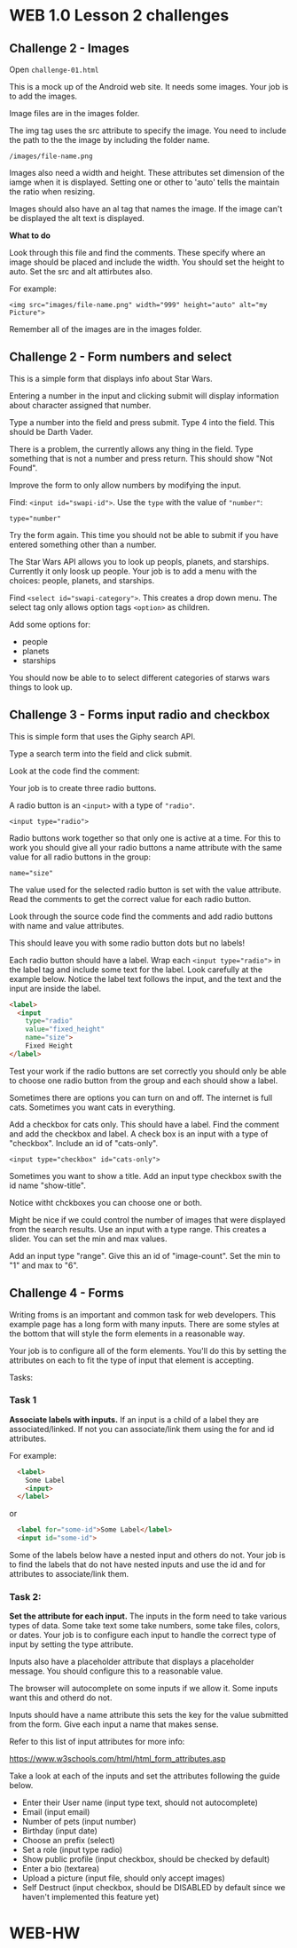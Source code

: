 # WEB 1.0 Lesson 2 challenges 

## Challenge 2 - Images

Open `challenge-01.html`

This is a mock up of the Android web site. It needs some images. Your job is to add the images.

Image files are in the images folder. 

The img tag uses the src attribute to specify the image. You need to include the path to the the image by including the folder name. 

`/images/file-name.png`

Images also need a width and height. These attributes set dimension of the iamge when it is displayed. Setting one or other to 'auto' tells the maintain the ratio when resizing. 

Images should also have an al tag that names the image. If the image can't be displayed the alt text is displayed. 

**What to do**

Look through this file and find the comments. These specify where an image should be placed and include the width. You should set the height to auto. Set the src and alt attirbutes also.

For example: 

`<img src="images/file-name.png" width="999" height="auto" alt="my Picture">`

Remember all of the images are in the images folder. 

## Challenge 2 - Form numbers and select

This is a simple form that displays info about Star Wars. 

Entering a number in the input and clicking submit will display information about character assigned that number.

Type a number into the field and press submit. Type 4 into the field. This should be Darth Vader. 

There is a problem, the currently allows any thing in the field. Type something that is not a number and press return. This should show "Not Found". 

Improve the form to only allow numbers by modifying the input. 

Find: `<input id="swapi-id">`. Use the `type` with the value of `"number"`: 

`type="number"`

Try the form again. This time you should not be able to submit if you have entered something other than a number. 

The Star Wars API allows you to look up peopls, planets, and starships. Currently it only loosk up people. Your job is to add a menu with the choices: people, planets, and starships.

Find `<select id="swapi-category">`. This creates a drop down menu. The select tag only allows option tags `<option>` as children. 

Add some options for: 

- people
- planets
- starships

You should now be able to to select different categories of starws wars things to look up. 

## Challenge 3 - Forms input radio and checkbox

This is simple form that uses the Giphy search API.

Type a search term into the field and click submit. 

Look at the code find the comment: 

<!-- make three radio buttons -->

Your job is to create three radio buttons. 

A radio button is an `<input>` with a type of `"radio"`. 

`<input type="radio">`

Radio buttons work together so that only one is active at a time. For this to work you should give all your radio buttons a name attribute with the same value for all radio buttons in the group: 

`name="size"`

The value used for the selected radio button is set with the value attribute. Read the comments to get the correct value for each radio button. 

Look through the source code find the comments and add radio buttons with name and value attributes. 

This should leave you with some radio button dots but no labels!

Each radio button should have a label. Wrap each `<input type="radio">` in the label tag and include some text for the label. Look carefully at the example below. Notice the label text follows the input, and the text and the input are inside the label.

```html
<label>
  <input 
    type="radio" 
    value="fixed_height"
    name="size">
    Fixed Height
</label>
```

Test your work if the radio buttons are set correctly you should only be able to choose one radio button from the group and each should show a label.

Sometimes there are options you can turn on and off. The internet is full cats. Sometimes you want cats in everything. 

Add a checkbox for cats only. This should have a label. Find the comment and add the checkbox and label. A check box is an input with a type of "checkbox". Include an id of "cats-only". 

`<input type="checkbox" id="cats-only">`

Sometimes you want to show a title. Add an input type checkbox swith the id name "show-title".

Notice witht chckboxes you can choose one or both.

Might be nice if we could control the number of images that were displayed from the search results. Use an input with a type range. This creates a slider. You can set the min and max values. 

Add an input type "range". Give this an id of "image-count". Set the min to "1" and max to "6".

## Challenge 4 - Forms

Writing froms is an important and common task for web developers. This example page has a long form with many inputs. There are some styles at the bottom that will style the form elements in a reasonable way. 

Your job is to configure all of the form elements. You'll do this by setting the attributes on each to fit the type of input that element is accepting. 

Tasks: 

### Task 1

  **Associate labels with inputs.** If an input is a child of 
  a label they are associated/linked. If not you can 
  associate/link them using the for and id attributes. 

  For example: 

```html
  <label>
    Some Label
    <input>
  </label>
```

  or
  
```html
  <label for="some-id">Some Label</label>
  <input id="some-id">
```

  Some of the labels below have a nested input and 
  others do not. Your job is to find the labels that do not 
  have nested inputs and use the id and for attributes to 
  associate/link them. 

### Task 2: 

  **Set the attribute for each input.** The inputs in the 
  form need to take various types of data. Some take text
  some take numbers, some take files, colors, or dates. Your
  job is to configure each input to handle the correct type 
  of input by setting the type attribute. 

  Inputs also have a placeholder attribute that displays 
  a placeholder message. You should configure this to a 
  reasonable value. 

  The browser will autocomplete on some inputs if we allow
  it. Some inputs want this and otherd do not. 

  Inputs should have a name attribute this sets the key for 
  the value submitted from the form. Give each input a name
  that makes sense. 

  Refer to this list of input attributes for more info: 

  https://www.w3schools.com/html/html_form_attributes.asp
 
  Take a look at each of the inputs and set the attributes 
  following the guide below. 

  - Enter their User name (input type text, should not autocomplete)
  - Email (input email)
  - Number of pets (input number)
  - Birthday (input date)
  - Choose an prefix (select)
  - Set a role (input type radio)
  - Show public profile (input checkbox, should be checked by default)
  - Enter a bio (textarea)
  - Upload a picture (input file, should only accept images)
  - Self Destruct (input checkbox, should be DISABLED by default since we haven't implemented this feature yet)
  
# WEB-HW
